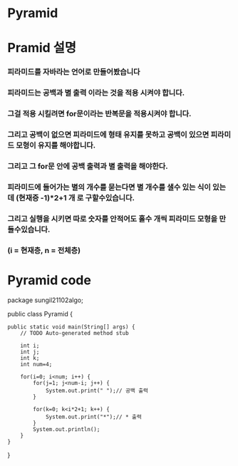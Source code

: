 # Pyramid

# Pramid 설명 

### 피라미드를 자바라는 언어로 만들어봤습니다
### 피라미드는 공백과 별 출력 이라는 것을 적용 시켜야 합니다.
### 그걸 적용 시킬려면 for문이라는 반복문을 적용시켜야 합니다.
### 그리고 공백이 없으면 피라미드에 형태 유지를 못하고 공백이 있으면 피라미드 모형이 유지를 해야합니다.
### 그리고 그 for문 안에 공백 출력과 별 출력을 해야한다.
### 피라미드에 들어가는 별의 개수를 묻는다면 별 개수를 샐수 있는 식이 있는데 (현재증 -1)*2+1 개 로 구할수있습니다.
### 그리고 실행을 시키면 따로 숫자를 안적어도 홀수 개씩 피라미드 모형을 만들수있습니다.
### (i = 현재층, n = 전체층)
# Pyramid code
package sungil21102algo;

public class Pyramid {

	public static void main(String[] args) {
		// TODO Auto-generated method stub
		
		int i;
		int j;
		int k;
		int num=4;
		
		for(i=0; i<num; i++) {
			for(j=1; j<num-i; j++) {
				System.out.print(" ");// 공백 출력
			}
			
			for(k=0; k<i*2+1; k++) {
				System.out.print("*");// * 출력
			}
			System.out.println();
		}
	}


}
